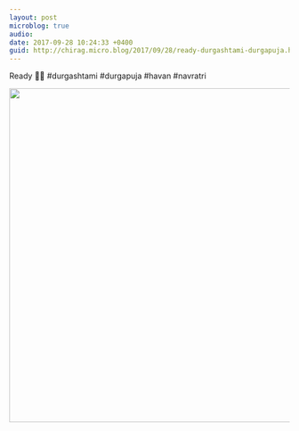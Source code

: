 ```yaml
---
layout: post
microblog: true
audio: 
date: 2017-09-28 10:24:33 +0400
guid: http://chirag.micro.blog/2017/09/28/ready-durgashtami-durgapuja.html
---
```

Ready 🙏🏼 #durgashtami #durgapuja #havan #navratri

<img src="http://chirag.micro.blog/uploads/2017/b9acaaad91.jpg" width="600" height="600" />
